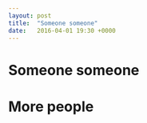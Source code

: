 ```yaml
---
layout: post
title:  "Someone someone"
date:   2016-04-01 19:30 +0000
---
```


# Someone someone

# More people
